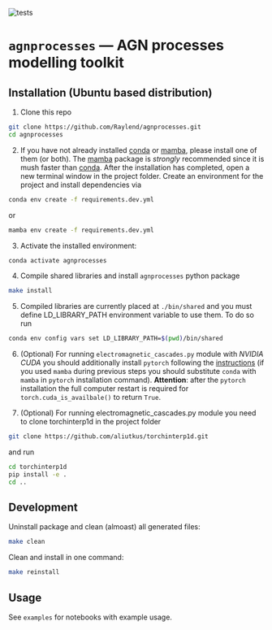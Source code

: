 ![tests](https://github.com/Raylend/agnprocesses/actions/workflows/pr.yml/badge.svg)

# `agnprocesses` — AGN processes modelling toolkit

## Installation (Ubuntu based distribution)

1. Clone this repo

```bash
git clone https://github.com/Raylend/agnprocesses.git
cd agnprocesses
```

2. If you have not already installed [conda](https://www.anaconda.com/products/individual) or [mamba](https://mamba.readthedocs.io/en/latest/installation.html), please install one of them (or both). The [mamba](https://mamba.readthedocs.io/en/latest/installation.html) package is *strongly* recommended since it is mush faster than [conda](https://www.anaconda.com/products/individual). After the installation has completed, open a new terminal window in the project folder. Create an environment for the project and install dependencies via

```bash
conda env create -f requirements.dev.yml
```

or

```bash
mamba env create -f requirements.dev.yml
```

3. Activate the installed environment:

```bash
conda activate agnprocesses
```

4. Compile shared libraries and install `agnprocesses` python package

```bash
make install
```

5. Compiled libraries are currently placed at `./bin/shared` and you must define LD_LIBRARY_PATH environment variable to use them. To do so run

```bash
conda env config vars set LD_LIBRARY_PATH=$(pwd)/bin/shared
```

6. (Optional) For running `electromagnetic_cascades.py` module with *NVIDIA CUDA* you should additionally install `pytorch` following the [instructions](https://pytorch.org/get-started/locally/) (if you used `mamba` during previous steps you should substitute `conda` with `mamba` in `pytorch` installation command). **Attention**: after the `pytorch` installation the full computer restart is required for `torch.cuda_is_availbale()` to return `True`.

7. (Optional) For running electromagnetic_cascades.py module you need to clone torchinterp1d in the project folder

```bash
git clone https://github.com/aliutkus/torchinterp1d.git
```

and run

```bash
cd torchinterp1d
pip install -e .
cd ..
```

## Development

Uninstall package and clean (almoast) all generated files:

```bash
make clean
```

Clean and install in one command:

```bash
make reinstall
```

## Usage

See `examples` for notebooks with example usage.
